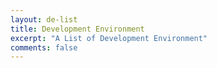 ```yaml
---
layout: de-list
title: Development Environment
excerpt: "A List of Development Environment"
comments: false
---
```

